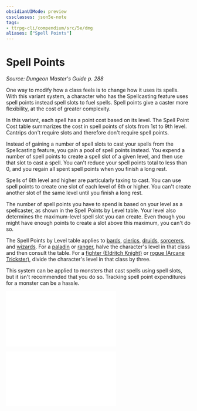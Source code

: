 ```yaml
---
obsidianUIMode: preview
cssclasses: json5e-note
tags:
- ttrpg-cli/compendium/src/5e/dmg
aliases: ["Spell Points"]
---
```

# Spell Points
*Source: Dungeon Master's Guide p. 288* 

One way to modify how a class feels is to change how it uses its spells. With this variant system, a character who has the Spellcasting feature uses spell points instead spell slots to fuel spells. Spell points give a caster more flexibility, at the cost of greater complexity.

In this variant, each spell has a point cost based on its level. The Spell Point Cost table summarizes the cost in spell points of slots from 1st to 9th level. Cantrips don't require slots and therefore don't require spell points.

Instead of gaining a number of spell slots to cast your spells from the Spellcasting feature, you gain a pool of spell points instead. You expend a number of spell points to create a spell slot of a given level, and then use that slot to cast a spell. You can't reduce your spell points total to less than 0, and you regain all spent spell points when you finish a long rest.

Spells of 6th level and higher are particularly taxing to cast. You can use spell points to create one slot of each level of 6th or higher. You can't create another slot of the same level until you finish a long rest.

The number of spell points you have to spend is based on your level as a spellcaster, as shown in the Spell Points by Level table. Your level also determines the maximum-level spell slot you can create. Even though you might have enough points to create a slot above this maximum, you can't do so.

The Spell Points by Level table applies to [bards](Misc%20Files/CLI/compendium/classes/bard-xphb.md), [clerics](Misc%20Files/CLI/compendium/classes/cleric-xphb.md), [druids](Misc%20Files/CLI/compendium/classes/druid-xphb.md), [sorcerers](Misc%20Files/CLI/compendium/classes/sorcerer-xphb.md), and [wizards](Misc%20Files/CLI/compendium/classes/wizard-xphb.md). For a [paladin](Misc%20Files/CLI/compendium/classes/paladin-xphb.md) or [ranger](Misc%20Files/CLI/compendium/classes/ranger-xphb.md), halve the character's level in that class and then consult the table. For a [fighter (Eldritch Knight)](Misc%20Files/CLI/compendium/classes/fighter-xphb-eldritch-knight-xphb.md) or [rogue (Arcane Trickster)](Misc%20Files/CLI/compendium/classes/rogue-xphb-arcane-trickster-xphb.md), divide the character's level in that class by three.

This system can be applied to monsters that cast spells using spell slots, but it isn't recommended that you do so. Tracking spell point expenditures for a monster can be a hassle.

![Variant: Spell Points; Spell Point Cost](Misc%20Files/CLI/compendium/tables/variant-spell-points-spell-point-cost.md)

![Variant: Spell Points; Spell Points by Level](Misc%20Files/CLI/compendium/tables/variant-spell-points-spell-points-by-level.md)